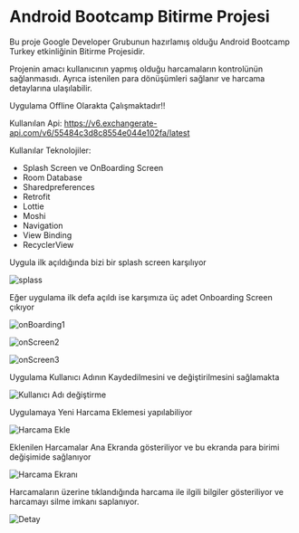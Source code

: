 
# Android Bootcamp Bitirme Projesi
Bu proje Google Developer Grubunun hazırlamış olduğu Android Bootcamp Turkey etkinliğinin Bitirme Projesidir.

Projenin amacı kullanıcının yapmış olduğu harcamaların kontrolünün sağlanmasıdı. Ayrıca istenilen para dönüşümleri sağlanır ve  harcama detaylarına ulaşılabilir.

Uygulama Offline Olarakta Çalışmaktadır!!

Kullanılan Api: https://v6.exchangerate-api.com/v6/55484c3d8c8554e044e102fa/latest
  
Kullanılar Teknolojiler:

+  Splash Screen ve OnBoarding Screen
+  Room Database
+  Sharedpreferences
+  Retrofit
+  Lottie
+  Moshi
+  Navigation
+  View Binding
+  RecyclerView

Uygula ilk açıldığında bizi bir splash screen karşılıyor

![splass](https://user-images.githubusercontent.com/72108390/116887039-7e2aab80-ac32-11eb-87b1-2d59c85adaab.PNG)

Eğer uygulama ilk defa açıldı ise karşımıza üç adet Onboarding Screen çıkıyor

![onBoarding1](https://user-images.githubusercontent.com/72108390/116887646-348e9080-ac33-11eb-8beb-41fa1cf9d5fe.PNG)

![onScreen2](https://user-images.githubusercontent.com/72108390/116887695-4112e900-ac33-11eb-9a92-3db5cb00fa48.PNG)

![onScreen3](https://user-images.githubusercontent.com/72108390/116887774-57b94000-ac33-11eb-9e0b-ca605a82ffa2.PNG)

Uygulama Kullanıcı Adının Kaydedilmesini ve değiştirilmesini sağlamakta

![Kullanıcı Adı değiştirme](https://user-images.githubusercontent.com/72108390/116887886-7c151c80-ac33-11eb-8caf-911808bccf23.PNG)

Uygulamaya Yeni Harcama Eklemesi yapılabiliyor

![Harcama Ekle](https://user-images.githubusercontent.com/72108390/116888048-b088d880-ac33-11eb-83d4-275c0660b23c.PNG)

Eklenilen Harcamalar Ana Ekranda gösteriliyor ve bu ekranda para birimi değişimide sağlanıyor

![Harcama Ekranı](https://user-images.githubusercontent.com/72108390/116888196-d615e200-ac33-11eb-9aae-fa6a6a63d3e1.PNG)

Harcamaların üzerine tıklandığında harcama ile ilgili bilgiler gösteriliyor ve harcamayı silme imkanı saplanıyor.

![Detay](https://user-images.githubusercontent.com/72108390/116888307-f8a7fb00-ac33-11eb-9f24-ec319c0de738.PNG)




  
